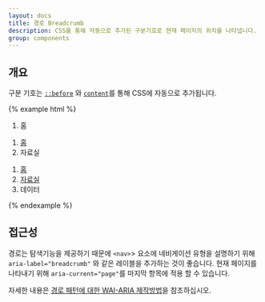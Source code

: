 ```yaml
---
layout: docs
title: 경로 Breadcrumb
description: CSS를 통해 자동으로 추가된 구분기호로 현재 페이지의 위치를 나타냅니다.
group: components
---
```




## 개요

구분 기호는 [`::before`](https://developer.mozilla.org/en-US/docs/Web/CSS/::before) 와 [`content`](https://developer.mozilla.org/en-US/docs/Web/CSS/content)를 통해 CSS에 자동으로 추가됩니다.

{% example html %}

<nav aria-label="breadcrumb" role="navigation">
  <ol class="breadcrumb">
    <li class="breadcrumb-item active" aria-current="page">홈</li>
  </ol>
</nav>

<nav aria-label="breadcrumb" role="navigation">
  <ol class="breadcrumb">
    <li class="breadcrumb-item"><a href="#">홈</a></li>
    <li class="breadcrumb-item active" aria-current="page">자료실</li>
  </ol>
</nav>

<nav aria-label="breadcrumb" role="navigation">
  <ol class="breadcrumb">
    <li class="breadcrumb-item"><a href="#">홈</a></li>
    <li class="breadcrumb-item"><a href="#">자료실</a></li>
    <li class="breadcrumb-item active" aria-current="page">데이터</li>
  </ol>
</nav>
{% endexample %}

## 접근성

경로는 탐색기능을 제공하기 때문에 `<nav>`> 요소에 네비게이션 유형을 설명하기 위해 `aria-label="breadcrumb"` 와 같은 레이블을 추가하는 것이 좋습니다.  현재 페이지를 나타내기 위해 `aria-current="page"`를 마지막 항목에 적용 할 수 있습니다.

자세한 내용은 [경로 패턴에 대한 WAI-ARIA 제작방법](https://www.w3.org/TR/wai-aria-practices/#breadcrumb)을 참조하십시오.
